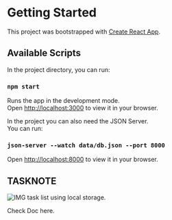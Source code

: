 # Getting Started

This project was bootstrapped with [Create React App](https://github.com/facebook/create-react-app).

## Available Scripts

In the project directory, you can run:

### `npm start`

Runs the app in the development mode.\
Open [http://localhost:3000](http://localhost:3000) to view it in your browser.

In the project you can also need the JSON Server.\
You can run:

### `json-server --watch data/db.json --port 8000`

Open [http://localhost:8000](http://localhost:8000) to view it in your browser.

## TASKNOTE
![IMG](https://i.ibb.co/R0jG88f/tasknote-01.jpg)
task list using local storage.

Check Doc here.